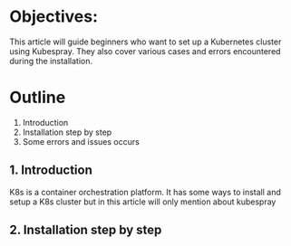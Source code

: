 # Objectives:
This article will guide beginners who want to set up a Kubernetes cluster using Kubespray. They also cover various cases and errors encountered during the installation.
# Outline
1. Introduction 
2. Installation step by step
3. Some errors and issues occurs 

## 1. Introduction
K8s is a container orchestration platform. It has some ways to install and setup a K8s cluster but in this article will only mention about kubespray 
## 2. Installation step by step
